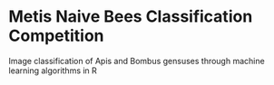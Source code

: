 # Metis Naive Bees Classification Competition

Image classification of Apis and Bombus gensuses through machine learning algorithms in R
